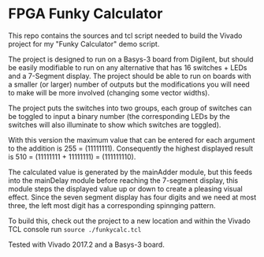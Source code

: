 # FPGA Funky Calculator

This repo contains the sources and tcl script needed to build the Vivado project for my "Funky Calculator" demo script.

The project is designed to run on a Basys-3 board from Digilent, but should be easily modifiable to run on any alternative that has 16 switches + LEDs and a 7-Segment display. The project should be able to run on boards with a smaller (or larger) number of outputs but the modifications you will need to make will be more involved (changing some vector widths).

The project puts the switches into two groups, each group of switches can be toggled to input a binary number (the corresponding LEDs by the switches will also illuminate to show which switches are toggled).

With this version the maximum value that can be entered for each argument to the addition is 255 = (11111111). Consequently the highest displayed result is 510 = (11111111 + 11111111) = (111111110).

The calculated value is generated by the mainAdder module, but this feeds into the mainDelay module before reaching the 7-segment display, this module steps the displayed value up or down to create a pleasing visual effect. Since the seven segment display has four digits and we need at most three, the left most digit has a corresponding spinnging pattern.

To build this, check out the project to a new location and within the Vivado TCL console run `source ./funkycalc.tcl`

Tested with Vivado 2017.2 and a Basys-3 board.
